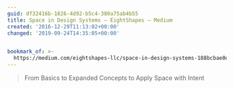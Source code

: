 ```yaml
---
guid: df32416b-1826-4d92-b5c4-380a75ab4b55
title: Space in Design Systems – EightShapes – Medium
created: '2016-12-29T11:13:02+00:00'
changed: '2019-09-24T14:35:05+00:00'


bookmark_of: >-
  https://medium.com/eightshapes-llc/space-in-design-systems-188bcbae0d62#.zlk3hxtrn
---
```



<blockquote>From Basics to Expanded Concepts to Apply Space with Intent</blockquote>
